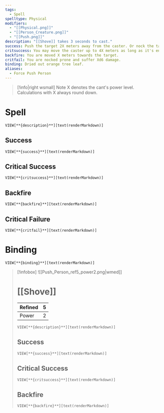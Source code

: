 ```yaml
---
tags:
  - Spell
spelltype: Physical
modifiers:
  - "[[Physical.png]]"
  - "[[Person_Creature.png]]"
  - "[[Push.png]]"
description: "[[Shove]] takes 3 seconds to cast."
success: Push the target 2X meters away from the caster. Or nock the target prone.
critsuccess: You may move the caster up to 4X meters as long as it's end point is further from the caster than its start location; And/or nock the target prone.
backfire: You are moved X meters towards the target.
critfail: You are nocked prone and suffer Xd6 damage.
binding: Dried out orange tree leaf.
aliases:
  - Force Push Person
---
```


> [!info|right wsmall] Note
> X denotes the cant's power level.
> Calculations with X always round down.

# Spell
`VIEW[**{description}**][text(renderMarkdown)]`
## Success
`VIEW[**{success}**][text(renderMarkdown)]`
## Critical Success
`VIEW[**{critsuccess}**][text(renderMarkdown)]`
## Backfire
`VIEW[**{backfire}**][text(renderMarkdown)]`
## Critical Failure
`VIEW[**{critfail}**][text(renderMarkdown)]`
# Binding
`VIEW[**{binding}**][text(renderMarkdown)]`

> [!infobox]
> ![[Push_Person_ref5_power2.png|wmed]] 
> # [[Shove]]
> | Refined | 5 |
> | -- | -- |
> | Power | 2 |
> `VIEW[**{description}**][text(renderMarkdown)]`
> ## Success
> `VIEW[**{success}**][text(renderMarkdown)]`
> ## Critical Success
> `VIEW[**{critsuccess}**][text(renderMarkdown)]`
> ## Backfire
> `VIEW[**{backfire}**][text(renderMarkdown)]`